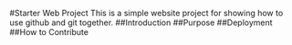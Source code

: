 #Starter Web Project
This is a simple website project for showing how to use github and git together.
##Introduction
##Purpose
##Deployment
##How to Contribute

